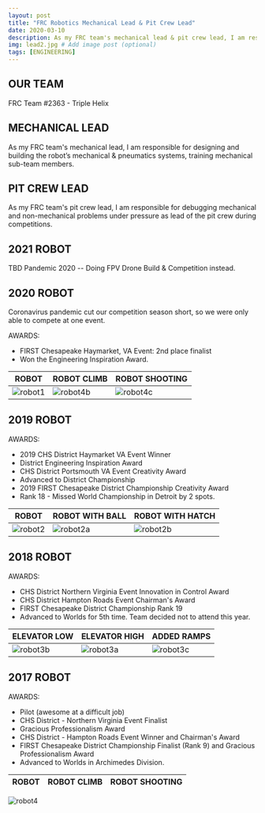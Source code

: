 ```yaml
---
layout: post
title: "FRC Robotics Mechanical Lead & Pit Crew Lead"
date: 2020-03-10
description: As my FRC team's mechanical lead & pit crew lead, I am responsible for designing and building the robot’s mechanical & pneumatics systems, training mechanical sub-team members, and debugging mechanical and non-mechanical problems under pressure as lead of the pit crew during competitions. # Add post description (optional)
img: lead2.jpg # Add image post (optional)
tags: [ENGINEERING]
---
```


## OUR TEAM

FRC Team #2363 -  Triple Helix

## MECHANICAL LEAD 
As my FRC team's mechanical lead, I am responsible for designing and building the robot’s mechanical & pneumatics systems, training mechanical sub-team members.

## PIT CREW LEAD
As my FRC team's pit crew lead, I am responsible for debugging mechanical and non-mechanical problems under pressure as lead of the pit crew during competitions.

## 2021 ROBOT
TBD Pandemic 2020  -- Doing FPV Drone Build & Competition instead.

## 2020 ROBOT
Coronavirus pandemic cut our competition season short, so we were only able to compete at one event.

AWARDS: 
* FIRST Chesapeake Haymarket, VA Event:  2nd place finalist
* Won the Engineering Inspiration Award.

ROBOT | ROBOT CLIMB | ROBOT SHOOTING
----- | ----------- | -------------- 
![robot1](http://natgrrl.github.io/assets/img/robot1.jpg) | ![robot4b](http://natgrrl.github.io/assets/img/robot4b.jpg) | ![robot4c](http://natgrrl.github.io/assets/img/robot4c.jpg)


## 2019 ROBOT

AWARDS:
* 2019 CHS District Haymarket VA Event Winner
* District Engineering Inspiration Award     
* CHS District Portsmouth VA Event Creativity Award   
* Advanced to District Championship  
* 2019 FIRST Chesapeake District Championship Creativity Award  
* Rank 18 -  Missed World Championship in Detroit by 2 spots.

ROBOT | ROBOT WITH BALL | ROBOT WITH HATCH
----- | --------------- | ---------------- 
![robot2](http://natgrrl.github.io/assets/img/robot2.jpg) | ![robot2a](http://natgrrl.github.io/assets/img/robot2a.jpg) | ![robot2b](http://natgrrl.github.io/assets/img/robot2b.jpg)

## 2018 ROBOT

AWARDS:
* CHS District Northern Virginia Event Innovation in Control Award  
* CHS District Hampton Roads Event  Chairman's Award  
* FIRST Chesapeake District Championship  Rank 19  
* Advanced to Worlds for 5th time. Team decided not to attend this year.

ELEVATOR LOW | ELEVATOR HIGH | ADDED RAMPS
------------ | ------------- | ----------- 
![robot3b](http://natgrrl.github.io/assets/img/robot3b.jpg) | ![robot3a](http://natgrrl.github.io/assets/img/robot3a.jpg) | ![robot3c](http://natgrrl.github.io/assets/img/robot3c.jpg)

## 2017 ROBOT

AWARDS:

* Pilot (awesome at a difficult job)   
* CHS District - Northern Virginia Event Finalist
* Gracious Professionalism Award  
* CHS District - Hampton Roads Event Winner  and Chairman's Award  
* FIRST Chesapeake District Championship Finalist (Rank 9) and Gracious Professionalism Award  
* Advanced to Worlds in Archimedes Division.

ROBOT | ROBOT CLIMB | ROBOT SHOOTING
----- | ------------- | ----------- 
![robot4](http://natgrrl.github.io/assets/img/robot4.jpg) 
